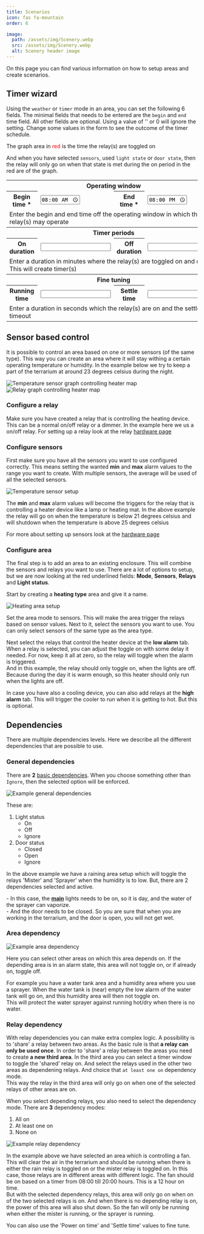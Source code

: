 ```yaml
---
title: Scenarios
icon: fas fa-mountain
order: 6

image:
  path: /assets/img/Scenery.webp
  src: /assets/img/Scenery.webp
  alt: Scenery header image
---
```


On this page you can find various information on how to setup areas and create scenarios.

<h2 id="timer-wizard">Timer wizard</h2>
<p>Using the <code class="language-plaintext highlighter-rouge">weather</code> or <code class="language-plaintext highlighter-rouge">timer</code> mode in an area, you can set the following 6 fields. The minimal fields that needs to be entered are the <code class="language-plaintext highlighter-rouge">begin</code> and <code class="language-plaintext highlighter-rouge">end</code> time field. All other fields are optional. Using a value of '' or 0 will ignore the setting. Change some values in the form to see the outcome of the timer schedule.<p>
<p>The graph area in <span style="color:red">red</span> is the time the relay(s) are toggled on</p>
<p>And when you have selected <code class="language-plaintext highlighter-rouge">sensors</code>, used <code class="language-plaintext highlighter-rouge">light state</code> or <code class="language-plaintext highlighter-rouge">door state</code>, then the relay will only go on when that state is met during the on period in the red are of the graph.</p>
<table class="timertable">
  <tr>
    <th colspan="4" style="text-align:center">Operating window</th>
  </tr>
  <tr>
    <th>Begin time *</th><td><input type="time" id="begin_time" value="08:00"></td>
    <th>End time *</th><td><input type="time" id="end_time" value="20:00"></td>
  </tr>
  <tr>
    <td colspan="4">Enter the begin and end time off the operating window in which the relay(s) may operate</td>
  </tr>
  <tr>
    <th colspan="4" style="text-align:center">Timer periods</th>
  </tr>
  <tr>
    <th>On duration</th><td><input type="number" id="on_duration"></td>
    <th>Off duration</th><td><input type="number" id="off_duration"></td>
  </tr>
  <tr>
    <td colspan="4">Enter a duration in minutes where the relay(s) are toggled on and off. This will create timer(s)</td>
  </tr>
  <tr>
    <th colspan="4" style="text-align:center">Fine tuning</th>
  </tr>
  <tr>
    <th>Running time</th><td><input type="number" id="running_time"></td>
    <th>Settle time</th><td><input type="number" id="settle_time"></td>
  </tr>
  <tr>
    <td colspan="4">Enter a duration in seconds which the relay(s) are on and the settle timeout</td>
  </tr>
</table>
<canvas id="timeGraph" style="width: 100%; height: 300px;"></canvas>
<script src="https://cdn.jsdelivr.net/npm/chart.js@3.7.0/dist/chart.min.js" integrity="sha256-Y26AMvaIfrZ1EQU49pf6H4QzVTrOI8m9wQYKkftBt4s=" crossorigin="anonymous"></script>
<script src="https://cdn.jsdelivr.net/npm/chartjs-adapter-date-fns/dist/chartjs-adapter-date-fns.bundle.min.js"></script>
<script src="https://cdn.jsdelivr.net/npm/hammerjs@2.0.8/hammer.min.js" integrity="sha256-eVNjHw5UeU0jUqPPpZHAkU1z4U+QFBBY488WvueTm88=" crossorigin="anonymous"></script>
<script src="https://cdn.jsdelivr.net/npm/chartjs-plugin-zoom@1.2.0/dist/chartjs-plugin-zoom.min.js" integrity="sha256-23gWVYds+PNFbnldeTaY5stxoJ6j+5QmR/vGLWpNcOg=" crossorigin="anonymous"></script>
<script defer src="/TerrariumPI/assets/js/timerGraph.js" ></script>

<h2 id="sensor-based-control">Sensor based control</h2>
<p>It is possible to control an area based on one or more sensors (of the same type). This way you can create an area where it will stay withing a certain operating temperature or humidity. In the example below we try to keep a part of the terrarium at around 23 degrees celsius during the night.</p>

<img src="/assets/img/Heating_mat_sensor.webp" alt="Temperature sensor graph controlling heater map">

<img src="/assets/img/Heater_map_relay_graph.webp" alt="Relay graph controlling heater map">

<h3 id="configure-a-relay">Configure a relay</h3>
<p>Make sure you have created a relay that is controlling the heating device. This can be a normal on/off relay or a dimmer. In the example here we us a on/off relay. For setting up a relay look at the relay <a href="/TerrariumPI/hardware/#relays" title="TerrariumPI supported relays and setup">hardware page</a></p>

<h3 id="configure-sensors">Configure sensors</h3>
<p>First make sure you have all the sensors you want to use configured correctly. This means setting the wanted <strong>min</strong> and <strong>max</strong> alarm values to the range you want to create. With multiple sensors, the average will be used of all the selected sensors.</p>

<img src="/assets/img/Heater_map_sensor_setup.webp" alt="Temperature sensor setup">

<p>The <strong>min</strong> and <strong>max</strong> alarm values will become the triggers for the relay that is controlling a heater device like a lamp or heating mat. In the above example the relay will go on when the temperature is below 21 degrees celsius and will shutdown when the temperature is above 25 degrees celsius</p>

<p>For more about setting up sensors look at the <a href="/TerrariumPI/hardware/#sensors" title="TerrariumPI supported sensors and setup">hardware page</a></p>

<h3 id="configure-area">Configure area</h3>
<p>The final step is to add an area to an existing enclosure. This will combine the sensors and relays you want to use. There are a lot of options to setup, but we are now looking at the red underlined fields: <strong>Mode</strong>, <strong>Sensors</strong>, <strong>Relays</strong> and <strong>Light status</strong>.</p>

<p>Start by creating a <strong>heating type</strong> area and give it a name.</p>

<img src="/assets/img/Heater_area.webp" alt="Heating area setup">

<p>Set the area mode to sensors. This will make the area trigger the relays based on sensor values. Next to it, select the sensors you want to use. You can only select sensors of the same type as the area type.</p>

<p>Next select the relays that control the heater device at the <strong>low alarm</strong> tab. When a relay is selected, you can adjust the toggle on with some delay it needed. For now, keep it all at zero, so the relay will toggle when the alarm is triggered.<br />
And in this example, the relay should only toggle on, when the lights are off. Because during the day it is warm enough, so this heater should only run when the lights are off.</p>

<p>In case you have also a cooling device, you can also add relays at the <strong>high alarm</strong> tab. This will trigger the cooler to run when it is getting to hot. But this is optional.</p>

<h2 id="dependencies">Dependencies</h2>
<p>There are multiple dependencies levels. Here we describe all the different dependencies that are possible to use.</p>

<h3 id="dependencies-general">General dependencies</h3>
<p>There are <strong>2</strong> <a href="/TerrariumPI/setup/#other-areas" title="Area setup page">basic dependencies</a>. When you choose something other than <code class="language-plaintext highlighter-rouge">Ignore</code>, then the selected option will be enforced.</p>
<img src="/assets/img/General_dependencies.webp" alt="Example general dependencies">
<p>
 These are:
<ol>
<li>Light status

<ul>
<li>On</li>
<li>Off</li>
<li>Ignore</li>
</ul>

</li>
<li>Door status
<ul>
<li>Closed</li>
<li>Open</li>
<li>Ignore</li>
</ul>

</li>
</ol>
In the above example we have a raining area setup which will toggle the relays 'Mister' and 'Sprayer' when the humidity is to low. But, there are 2 dependencies selected and active.
</p>
<p>
- In this case, the <strong><a href="/TerrariumPI/setup/#main-lights" title="Main lights setting page">main</a></strong> lights needs to be on, so it is day, and the water of the sprayer can vaporize.
<br />
- And the door needs to be closed. So you are sure that when you are working in the terrarium, and the door is open, you will not get wet.
</p>

<h3 id="dependencies-area">Area dependency</h3>
<img src="/assets/img/Area_dependecies.webp" alt="Example area dependency">
<p>
Here you can select other areas on which this area depends on. If the depending area is in an alarm state, this area will not toggle on, or if already on, toggle off.
</p>
<p>
For example you have a water tank area and a humidity area where you use a sprayer. When the water tank is (near) empty the low alarm of the water tank will go on, and this humidity area will then not toggle on.
<br />
This will protect the water sprayer against running hot/dry when there is no water.
</p>

<h3 id="dependencies-relay">Relay dependency</h3>
<p>
With relay dependencies you can make extra complex logic. A possibility is to 'share' a relay between two areas. As the basic rule is that <strong>a relay can only be used once</strong>. In order to 'share' a relay between the areas you need to create <strong>a new third area</strong>. In the third area you can select a timer window to toggle the 'shared' relay on. And select the relays used in the other two areas as dependening relays. And choice that <code class="language-plaintext highlighter-rouge">at least one on</code> dependency mode.
<br />
This way the relay in the third area will only go on when one of the selected relays of other areas are on.
</p>
<p>
When you select depending relays, you also need to select the dependency mode.
There are <strong>3</strong> dependency modes:
</p>
<ol>
<li>All on</li>
<li>At least one on</li>
<li>None on</li>
</ol>

<img src="/assets/img/Relay_dependencies.webp" alt="Example relay dependency">
<p>
In the example above we have selected an area which is controlling a fan. This will clear the air in the terrarium and should be running when there is either the rain relay is toggled on or the mister relay is toggled on. In this case, those relays are in different areas with different logic.
The fan should be on based on a timer from 08:00 till 20:00 hours. This is a 12 hour on time.
<br/>
But with the selected dependency relays, this area will only go on when on of the two selected relays is on. And when there is no depending relay is on, the power of this area will also shut down. So the fan will only be running when either the mister is running, or the sprayer is running.
</p>
<p>
You can also use the 'Power on time' and 'Settle time' values to fine tune.
</p>
